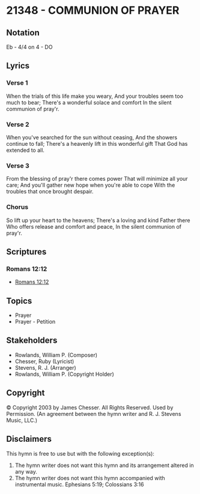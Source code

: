 # 21348 - COMMUNION OF PRAYER

## Notation

Eb - 4/4 on 4 - DO

## Lyrics

### Verse 1

When the trials of this life make you weary, And your troubles seem too much to bear; There's a wonderful solace and comfort In the silent communion of pray'r.

### Verse 2

When you've searched for the sun without ceasing, And the showers continue to fall; There's a heavenly lift in this wonderful gift That God has extended to all. 

### Verse 3

From the blessing of pray'r there comes power That will minimize all your care; And you'll gather new hope when you're able to cope With the troubles that once brought despair. 

### Chorus

So lift up your heart to the heavens; There's a loving and kind Father there Who offers release and comfort and peace, In the silent communion of pray'r. 


## Scriptures

### Romans 12:12

- [Romans 12:12](https://www.biblegateway.com/passage/?search=Romans%2012%3A12)


## Topics

- Prayer
- Prayer - Petition

## Stakeholders

- Rowlands, William P. (Composer)
- Chesser, Ruby (Lyricist)
- Stevens, R. J. (Arranger)
- Rowlands, William P. (Copyright Holder)

## Copyright

© Copyright 2003 by  James Chesser. All Rights Reserved. Used by Permission.
(An agreement between the hymn writer and R. J. Stevens Music, LLC.)

## Disclaimers

This hymn is free to use but with the following exception(s):
1. The hymn writer does not want this hymn and its arrangement altered in any way.
2. The hymn writer does not want this hymn accompanied with instrumental music.
Ephesians 5:19; Colossians 3:16

